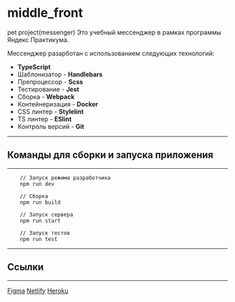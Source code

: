 # middle_front
pet project(messenger)
Это учебный мессенджер в рамках программы Яндекс Практикума.

Мессенджер разарботан с использованием следующих технологий:



- **TypeScript**
- Шаблонизатор - **Handlebars**
- Препроцессор - **Scss**
- Тестирование - **Jest**
- Сборка - **Webpack**
- Контейнеризация -  **Docker**
- CSS линтер - **Stylelint**
- TS линтер - **ESlint**
- Контроль версий - **Git**

____
## Команды для сборки и запуска приложения
____


```
    // Запуск режима разработчика
    npm run dev 
```
```
    // Сборка
    npm run build 
```
```
    // Запуск сервера
    npm run start
```
```
    // Запуск тестов
    npm run test
```
____
## Ссылки
____


[Figma](https://www.figma.com/file/jF5fFFzgGOxQeB4CmKWTiE/Chat_external_link?node-id=0%3A1)
[Netlify](https://papaya-kataifi-1ada9a.netlify.app/)
[Heroku](https://radiant-wildwood-11442.herokuapp.com/)


